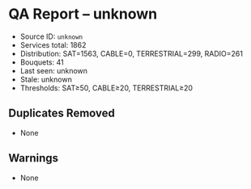 # QA Report – unknown

- Source ID: `unknown`
- Services total: 1862
- Distribution: SAT=1563, CABLE=0, TERRESTRIAL=299, RADIO=261
- Bouquets: 41
- Last seen: unknown
- Stale: unknown
- Thresholds: SAT≥50, CABLE≥20, TERRESTRIAL≥20

## Duplicates Removed
- None

## Warnings
- None
